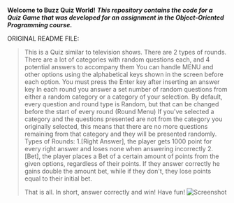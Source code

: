 
**Welcome to Buzz Quiz World!**
***This repository contains the code for a Quiz Game that was developed for an assignment in the Object-Oriented Programming course.***

ORIGINAL README FILE:
> This is a Quiz similar to television shows. There are 2 types of
> rounds. There are a lot of categories with random questions each, and
> 4 potential answers to accompany them You can handle MENU and other
> options using the alphabetical keys shown in the screen before each
> option. You must press the Enter key after inserting an answer key In
> each round you answer a set number of random questions from either a
> random category or a category of your selection. By default, every
> question and round type is Random, but that can be changed before the
> start of every round (Round Menu) If you've selected a category and
> the questions presented are not from the category you originally
> selected, this means that there are no more questions remaining from
> that category and they will be presented randomly. Types of Rounds:
> 1.[Right Answer], the player gets 1000 point for every right answer and loses none when answering incorrectly
> 2.[Bet], the player places a Bet of a certain amount of points from the given options, regardless of their points. If they answer
> correctly he gains double the amount bet, while if they don't, they
> lose points equal to their initial bet.
> 
> That is all. In short, answer correctly and win! Have fun!
> ![Screenshot](image.png "Screen Shot")
